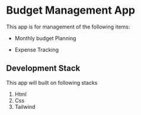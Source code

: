 # Budget Management App

This app is for management of the following items:

* Monthly budget Planning

* Expense Tracking

## Development Stack

This app will built on following stacks

1. Html
2. Css
3. Tailwind
